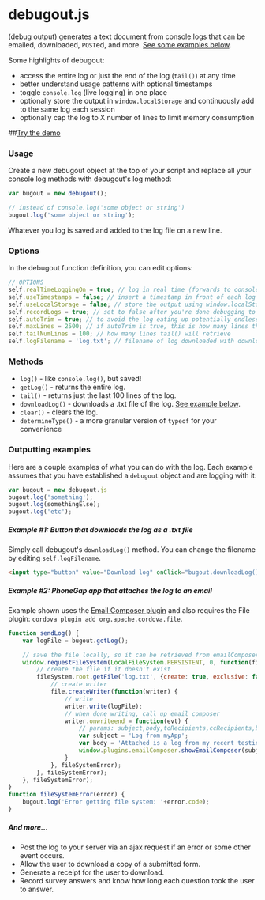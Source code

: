 debugout.js
===========

(debug output) generates a text document from console.logs that can be emailed, downloaded, `POST`ed, and more. [See some examples below](#outputting).

Some highlights of debugout:

- access the entire log or just the end of the log (`tail()`) at any time
- better understand usage patterns with optional timestamps
- toggle `console.log` (live logging) in one place
- optionally store the output in `window.localStorage` and continuously add to the same log each session
- optionally cap the log to X number of lines to limit memory consumption

##[Try the demo](http://inorganik.github.io/debugout.js/)

### Usage

Create a new debugout object at the top of your script and replace all your console log methods with debugout's log method:

```js
var bugout = new debugout();

// instead of console.log('some object or string')
bugout.log('some object or string');
```
Whatever you log is saved and added to the log file on a new line.

### Options <a name="options"></a>

In the debugout function definition, you can edit options:

```js
// OPTIONS
self.realTimeLoggingOn = true; // log in real time (forwards to console.log)
self.useTimestamps = false; // insert a timestamp in front of each log
self.useLocalStorage = false; // store the output using window.localStorage() and continuously add to the same log each session
self.recordLogs = true; // set to false after you're done debugging to avoid the log eating up memory
self.autoTrim = true; // to avoid the log eating up potentially endless memory
self.maxLines = 2500; // if autoTrim is true, this is how many lines the log is limited to
self.tailNumLines = 100; // how many lines tail() will retrieve
self.logFilename = 'log.txt'; // filename of log downloaded with downloadLog()
```

### Methods

- `log()` - like `console.log()`, but saved!
- `getLog()` - returns the entire log.
- `tail()` - returns just the last 100 lines of the log.
- `downloadLog()` - downloads a .txt file of the log. [See example below](#outputting).
- `clear()` - clears the log.
- `determineType()` - a more granular version of `typeof` for your convenience

### Outputting examples <a name="outputting"></a>

Here are a couple examples of what you can do with the log. Each example assumes that you have established a `debugout` object and are logging with it:

```js
var bugout = new debugout.js
bugout.log('something');
bugout.log(somethingElse);
bugout.log('etc');
```

##### Example #1: Button that downloads the log as a .txt file

Simply call debugout's `downloadLog()` method. You can change the filename by editing `self.logFilename`.

```html
<input type="button" value="Download log" onClick="bugout.downloadLog()">
````

##### Example #2: PhoneGap app that attaches the log to an email

Example shown uses the [Email Composer plugin](https://github.com/inorganik/cordova-emailComposerWithAttachments) and also requires the File plugin: `cordova plugin add org.apache.cordova.file`.

```js
function sendLog() {
	var logFile = bugout.getLog();

	// save the file locally, so it can be retrieved from emailComposer
	window.requestFileSystem(LocalFileSystem.PERSISTENT, 0, function(fileSystem) {
		// create the file if it doesn't exist
		fileSystem.root.getFile('log.txt', {create: true, exclusive: false}, function(file) {
			// create writer
			file.createWriter(function(writer) {
		        // write
	    		writer.write(logFile);
	    		// when done writing, call up email composer
				writer.onwriteend = function(evt) {
		            // params: subject,body,toRecipients,ccRecipients,bccRecipients,bIsHTML,attachments,filename
		            var subject = 'Log from myApp';
		            var body = 'Attached is a log from my recent testing session.';
					window.plugins.emailComposer.showEmailComposer(subject,body,[],[],[],false,['log.txt'], ['myApp log']);
		        }
			}, fileSystemError);
		}, fileSystemError);
	}, fileSystemError);
}
function fileSystemError(error) {
    bugout.log('Error getting file system: '+error.code);
}
```
##### And more...

- Post the log to your server via an ajax request if an error or some other event occurs.
- Allow the user to download a copy of a submitted form.
- Generate a receipt for the user to download.
- Record survey answers and know how long each question took the user to answer.



